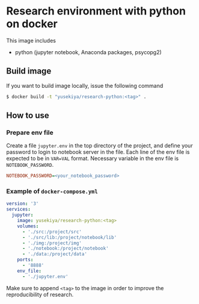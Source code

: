 # Research environment with python on docker

This image includes

- python (jupyter notebook, Anaconda packages, psycopg2)


## Build image

If you want to build image locally, issue the following command

``` bash
$ docker build -t "yusekiya/research-python:<tag>" .
```


## How to use

### Prepare env file

Create a file `jupyter.env` in the top directory of the project,
and define your password to login to notebook server in the file.
Each line of the env file is expected to be in `VAR=VAL` format.
Necessary variable in the env file is `NOTEBOOK_PASSWORD`.

``` ini
NOTEBOOK_PASSWORD=<your_notebook_password>
```


### Example of `docker-compose.yml`

``` yaml
version: '3'
services:
  jupyter:
    image: yusekiya/research-python:<tag>
    volumes:
      - './src:/project/src'
      - './src/lib:/project/notebook/lib'
      - './img:/project/img'
      - './notebook:/project/notebook'
      - './data:/project/data'
    ports:
      - '8888'
    env_file:
      - './jupyter.env'
```

Make sure to append `<tag>` to the image in order to improve
the reproducibility of research.
